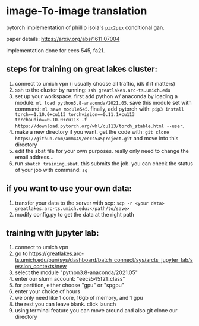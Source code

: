 # image-To-image translation
pytorch implementation of phillip isola's `pix2pix` conditional gan. 

paper details: https://arxiv.org/abs/1611.07004

implementation done for eecs 545, fa21. 

## steps for training on great lakes cluster:
1. connect to umich vpn (i usually choose all traffic, idk if it matters)
2. ssh to the cluster by running: `ssh greatlakes.arc-ts.umich.edu`
3. set up your workspace. first add python w/ anaconda by loading a module: `ml load python3.8-anaconda/2021.05`. save this module set with command: `ml save module545`. finally, add pytorch with:  `pip3 install torch==1.10.0+cu113 torchvision==0.11.1+cu113 torchaudio==0.10.0+cu113 -f https://download.pytorch.org/whl/cu113/torch_stable.html --user`.
4. make a new directory if you want. get the code with: `git clone https://github.com/amm449/eecs545project.git` and move into this directory
5. edit the sbat file for your own purposes. really only need to change the email address...
6. run `sbatch training.sbat`. this submits the job. you can check the status of your job with command: `sq`

## if you want to use your own data:
1. transfer your data to the server with scp: `scp -r <your data> greatlakes.arc-ts.umich.edu:</path/to/save>`
2. modify config.py to get the data at the right path

## training with jupyter lab:
1. connect to umich vpn
2. go to https://greatlakes.arc-ts.umich.edu/pun/sys/dashboard/batch_connect/sys/arcts_jupyter_lab/session_contexts/new
3. select the module "python3.8-anaconda/2021.05"
4. enter our slurm account: "eecs545f21_class"
5. for partition, either choose "gpu" or "spgpu"
6. enter your choice of hours
7. we only need like 1 core, 16gb of memory, and 1 gpu
8. the rest you can leave blank. click launch 
9. using terminal feature you can move around and also git clone our directory

